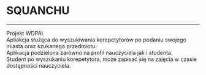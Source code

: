 # SQUANCHU
***
Projekt WDPAI.  
Apliakcja służąca do wyszukiwania korepetytorów po podaniu swojego miasta oraz szukanego przedmiotu.  
Aplikacja podzielona zarówno na profil nauczyciela jak i studenta.  
Student po wyszukaniu korepetytora, może zapisać się na zajęcia w czasie dostępności nauczyciela.